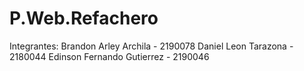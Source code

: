 # P.Web.Refachero

Integrantes:
Brandon Arley Archila - 2190078
Daniel Leon Tarazona - 2180044
Edinson Fernando Gutierrez - 2190046
